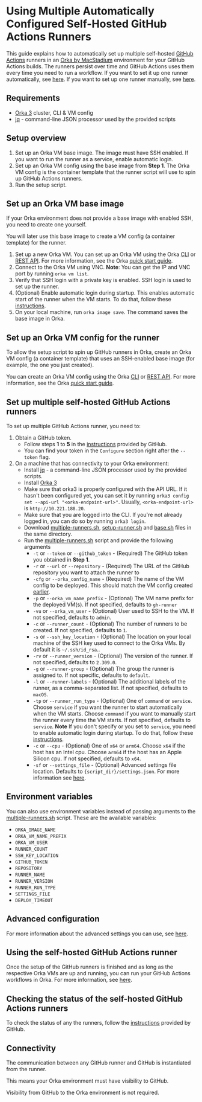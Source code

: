 # Using Multiple Automatically Configured Self-Hosted GitHub Actions Runners

This guide explains how to automatically set up multiple self-hosted [GitHub Actions][actions] runners in an [Orka by MacStadium][orka] environment for your GitHub Actions builds. The runners persist over time and GitHub Actions uses them every time you need to run a workflow.
If you want to set it up one runner automatically, see [here](single-self-hosted-runner.md).
If you want to set up one runner manually, see [here](self-hosted-runner-manually.md).

## Requirements

- [Orka 3][orka] cluster, CLI & VM config
- [jq][jq] - command-line JSON processor used by the provided scripts

## Setup overview

1. Set up an Orka VM base image. The image must have SSH enabled. If you want to run the runner as a service, enable automatic login.
2. Set up an Orka VM config using the base image from **Step 1**. The Orka VM config is the container template that the runner script will use to spin up GitHub Actions runners.
3. Run the setup script.

## Set up an Orka VM base image

If your Orka environment does not provide a base image with enabled SSH, you need to create one yourself.

You will later use this base image to create a VM config (a container template) for the runner.

1. Set up a new Orka VM. You can set up an Orka VM using the Orka [CLI][cli] or [REST API][api]. For more information, see the Orka [quick start guide][quick-start].
2. Connect to the Orka VM using VNC.
**Note**: You can get the IP and VNC port by running `orka vm list`.
3. Verify that SSH login with a private key is enabled. SSH login is used to set up the runner.
4. (Optional) Enable automatic login during startup. This enables automatic start of the runner when the VM starts. To do that, follow these [instructions][auto-login].
5. On your local machine, run `orka image save`. The command saves the base image in Orka.

## Set up an Orka VM config for the runner

To allow the setup script to spin up GitHub runners in Orka, create an Orka VM config (a container template) that uses an SSH-enabled base image (for example, the one you just created).

You can create an Orka VM config using the Orka [CLI][cli] or [REST API][api]. For more information, see the Orka [quick start guide][quick-start].

## Set up multiple self-hosted GitHub Actions runners

To set up multiple GitHub Actions runner, you need to:

1. Obtain a GitHub token.
    * Follow steps **1** to **5** in the [instructions][add-runner] provided by GitHub.
    * You can find your token in the `Configure` section right after the `--token` flag.
2. On a machine that has connectivity to your Orka environment:
    * Install [jq][jq] - a command-line JSON processor used by the provided scripts.
    * Install [Orka 3][orka3-download]
    * Make sure that orka3 is properly configured with the API URL. If it hasn't been configured yet, you can set it by running `orka3 config set --api-url "<orka-endpoint-url>"`. Usually, `<orka-endpoint-url>` is `http://10.221.188.20`.
    * Make sure that you are logged into the CLI. If you're not already logged in, you can do so by running `orka3 login`.
    * Download [multiple-runners.sh](scripts/multiple-runners.sh), [setup-runner.sh](scripts/setup-runner.sh) and [base.sh](scripts/base.sh) files in the same directory.
    * Run the [multiple-runners.sh](scripts/multiple-runners.sh) script and provide the following arguments
        * `-t` or `--token` or `--github_token` - (Required) The GitHub token you obtained in **Step 1**.
        * `-r` or `--url` or `--repository` - (Required) The URL of the GitHub repository you want to attach the runner to
        * `-cfg` or `--orka_config_name` - (Required) The name of the VM config to be deployed. This should match the VM config created [earlier](#set-up-an-orka-vm-config-for-the-runner).
        * `-p` or `--orka_vm_name_prefix` - (Optional) The VM name prefix for the deployed VM(s). If not specified, defaults to `gh-runner`
        * `-vu` or `--orka_vm_user` - (Optional) User used to SSH to the VM. If not specified, defaults to `admin`.
        * `-c` or `--runner_count` - (Optional) The number of runners to be created. If not specified, defaults to `1`.
        * `-s` or `--ssh_key_location` - (Optional) The location on your local machine of the SSH key used to connect to the Orka VMs. By default it is `~/.ssh/id_rsa`..
        * `-rv` or `--runner_version` - (Optional) The version of the runner. If not specified, defaults to `2.309.0`.
        * `-g` or `--runner-group` - (Optional) The group the runner is assigned to. If not specific, defaults to `default`.
        * `-l` or `--runner-labels` - (Optional) The additional labels of the runner, as a comma-separated list. If not specified, defaults to `macOS`.
        * `-tp` or `--runner_run_type` - (Optional) One of `command` or `service`. Choose `service` if you want the runner to start automatically when the VM starts. Choose `command` if you want to manually start the runner every time the VM starts. If not specified, defaults to `service`.
        **Note** If you don't specify or you set to `service`, you need to enable automatic login during startup. To do that, follow these [instructions][auto-login].
        * `-c` or `--cpu` - (Optional) One of `x64` or `arm64`. Choose `x64` if the host has an Intel cpu. Choose `arm64` if the host has an Apple Silicon cpu. If not specified, defaults to `x64`.
        * `-sf` or `--settings_file` - (Optional) Advanced settings file location. Defaults to `{script_dir}/settings.json`. For more information see [here](#advanced-configuration).

## Environment variables

You can also use environment variables instead of passing arguments to the [multiple-runners.sh](scripts/multiple-runners.sh) script. These are the available variables:

* `ORKA_IMAGE_NAME`
* `ORKA_VM_NAME_PREFIX`
* `ORKA_VM_USER`
* `RUNNER_COUNT`
* `SSH_KEY_LOCATION`
* `GITHUB_TOKEN`
* `REPOSITORY`
* `RUNNER_NAME`
* `RUNNER_VERSION`
* `RUNNER_RUN_TYPE`
* `SETTINGS_FILE`
* `DEPLOY_TIMEOUT`

## Advanced configuration

For more information about the advanced settings you can use, see [here](template-settings.md).

## Using the self-hosted GitHub Actions runner

Once the setup of the GitHub runners is finished and as long as the respective Orka VMs are up and running, you can run your GitHub Actions workflows in Orka. For more information, see [here][using-runner].

## Checking the status of the self-hosted GitHub Actions runners

To check the status of any the runners, follow the [instructions][status-instructions] provided by GitHub.

## Connectivity

The communication between any GitHub runner and GitHub is instantiated from the runner.

This means your Orka environment must have visibility to GitHub.

Visibility from GitHub to the Orka environment is not required.

[orka]: https://orkadocs.macstadium.com/docs/getting-started
[orka3-download]: https://orkadocs.macstadium.com/docs/downloads
[cli]: https://orkadocs.macstadium.com/docs/example-cli-workflows
[api]: https://documenter.getpostman.com/view/6574930/S1ETRGzt?version=latest
[quick-start]: https://orkadocs.macstadium.com/docs/quick-start
[actions]: https://github.com/features/actions
[add-runner]: https://help.github.com/en/actions/automating-your-workflow-with-github-actions/adding-self-hosted-runners
[service-runner]: https://help.github.com/en/actions/automating-your-workflow-with-github-actions/configuring-the-self-hosted-runner-application-as-a-service
[auto-login]: https://support.apple.com/en-us/HT201476
[using-runner]: https://help.github.com/en/actions/automating-your-workflow-with-github-actions/using-self-hosted-runners-in-a-workflow
[status-instructions]: https://help.github.com/en/actions/automating-your-workflow-with-github-actions/checking-the-status-of-self-hosted-runners
[jq]: https://stedolan.github.io/jq/
